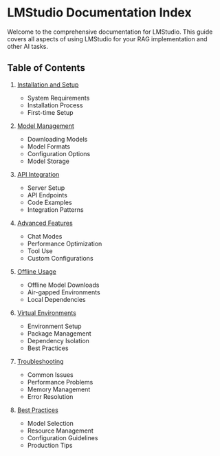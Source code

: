 # LMStudio Documentation Index

Welcome to the comprehensive documentation for LMStudio. This guide covers all aspects of using LMStudio for your RAG implementation and other AI tasks.

## Table of Contents

1. [Installation and Setup](installation.md)
   - System Requirements
   - Installation Process
   - First-time Setup

2. [Model Management](model-management.md)
   - Downloading Models
   - Model Formats
   - Configuration Options
   - Model Storage

3. [API Integration](api-integration.md)
   - Server Setup
   - API Endpoints
   - Code Examples
   - Integration Patterns

4. [Advanced Features](advanced-features.md)
   - Chat Modes
   - Performance Optimization
   - Tool Use
   - Custom Configurations

5. [Offline Usage](offline-usage.md)
   - Offline Model Downloads
   - Air-gapped Environments
   - Local Dependencies

6. [Virtual Environments](venv-stacks.md)
   - Environment Setup
   - Package Management
   - Dependency Isolation
   - Best Practices

7. [Troubleshooting](troubleshooting.md)
   - Common Issues
   - Performance Problems
   - Memory Management
   - Error Resolution

8. [Best Practices](best-practices.md)
   - Model Selection
   - Resource Management
   - Configuration Guidelines
   - Production Tips
